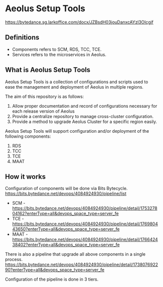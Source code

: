 # Aeolus Setup Tools
https://bytedance.sg.larkoffice.com/docx/JZBsdH03jouDanxcAYzl3OIcgjf

## Definitions 
* Components refers to SCM, RDS, TCC, TCE.
* Services refers to the microservices in Aeolus. 

## What is Aeolus Setup Tools 
Aeolus Setup Tools is a collection of configurations and scripts used to ease the management and deployment of Aeolus 
in multiple regions.

The aim of this repository is as follows:
1. Allow proper documentation and record of configurations necessary for each release version of Aeolus
2. Provide a centralize repository to manage cross-cluster configuration. 
3. Provide a method to upgrade Aeolus Cluster for a specific region easily. 

Aeolus Setup Tools will support configuration and/or deployment of the following components:
1. RDS
2. TCC
3. TCE
4. MAAT


## How it works 
Configuration of components will be done via Bits Bytecycle. 
https://bits.bytedance.net/devops/4084924930/pipeline/list

* SCM - https://bits.bytedance.net/devops/4084924930/pipeline/detail/175327804162?enterType=all&devops_space_type=server_fe
* TCE - https://bits.bytedance.net/devops/4084924930/pipeline/detail/176980443650?enterType=all&devops_space_type=server_fe
* MAAT - https://bits.bytedance.net/devops/4084924930/pipeline/detail/176642438402?enterType=all&devops_space_type=server_fe

There is also a pipeline that upgrade all above components in a single process.
https://bits.bytedance.net/devops/4084924930/pipeline/detail/173807692290?enterType=all&devops_space_type=server_fe

Configuration of the pipeline is done in 3 tiers. 



